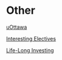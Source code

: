# Other

[uOttawa](Notes%20797754650f904ea69294e3a146c4d48f/uOttawa%2072604c90bd7b4f4c9dda03d6d583dbcb.md)

[Interesting Electives](Notes%20797754650f904ea69294e3a146c4d48f/Interesting%20Electives%20b803b59b38974e93a47f3e3fe917f33a.md)

[Life-Long Investing](Notes%20797754650f904ea69294e3a146c4d48f/Life-Long%20Investing%2073cbdae7f28b41398737c90b64e2fe93.md)
